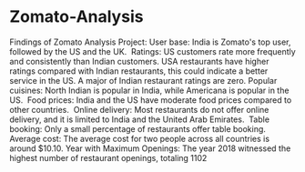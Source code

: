 # Zomato-Analysis
Findings of Zomato Analysis Project:
User base: India is Zomato's top user, followed by the US and the UK. 
Ratings: US customers rate more frequently and consistently than Indian customers. USA restaurants have higher ratings compared with Indian restaurants, this could indicate a better service in the US. A major of Indian restaurant ratings are zero.
Popular cuisines: North Indian is popular in India, while Americana is popular in the US. 
Food prices: India and the US have moderate food prices compared to other countries. 
Online delivery: Most restaurants do not offer online delivery, and it is limited to India and the United Arab Emirates. 
Table booking: Only a small percentage of restaurants offer table booking. 
Average cost: The average cost for two people across all countries is around $10.10.
Year with Maximum Openings: The year 2018 witnessed the highest number of restaurant openings, totaling 1102



